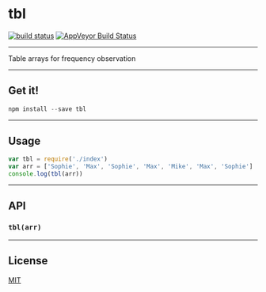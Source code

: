 # tbl

[![build status](http://img.shields.io/travis/balou9/tbl.svg?style=flat)](http://travis-ci.org/balou9/tbl) [![AppVeyor Build Status](https://ci.appveyor.com/api/projects/status/github/balou9/tbl?branch=master&svg=true)](https://ci.appveyor.com/project/balou9/tbl)

***

Table arrays for frequency observation

***

## Get it!

```js
npm install --save tbl
```

***

## Usage

```js
var tbl = require('./index')
var arr = ['Sophie', 'Max', 'Sophie', 'Max', 'Mike', 'Max', 'Sophie']
console.log(tbl(arr))
```

***

## API

### `tbl(arr)`

***

## License

[MIT](./license.md)
